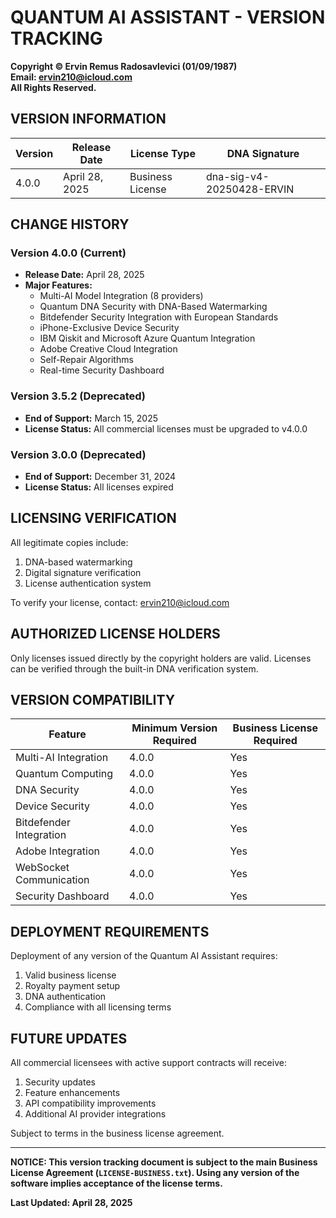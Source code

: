 # QUANTUM AI ASSISTANT - VERSION TRACKING

**Copyright © Ervin Remus Radosavlevici (01/09/1987)**  
**Email: ervin210@icloud.com**  
**All Rights Reserved.**

## VERSION INFORMATION

| Version | Release Date | License Type | DNA Signature |
|---------|--------------|--------------|--------------|
| 4.0.0   | April 28, 2025 | Business License | dna-sig-v4-20250428-ERVIN |

## CHANGE HISTORY

### Version 4.0.0 (Current)
- **Release Date:** April 28, 2025
- **Major Features:**
  - Multi-AI Model Integration (8 providers)
  - Quantum DNA Security with DNA-Based Watermarking
  - Bitdefender Security Integration with European Standards
  - iPhone-Exclusive Device Security
  - IBM Qiskit and Microsoft Azure Quantum Integration
  - Adobe Creative Cloud Integration
  - Self-Repair Algorithms
  - Real-time Security Dashboard

### Version 3.5.2 (Deprecated)
- **End of Support:** March 15, 2025
- **License Status:** All commercial licenses must be upgraded to v4.0.0

### Version 3.0.0 (Deprecated)
- **End of Support:** December 31, 2024
- **License Status:** All licenses expired

## LICENSING VERIFICATION

All legitimate copies include:
1. DNA-based watermarking
2. Digital signature verification
3. License authentication system

To verify your license, contact: ervin210@icloud.com

## AUTHORIZED LICENSE HOLDERS

Only licenses issued directly by the copyright holders are valid. Licenses can be verified through the built-in DNA verification system.

## VERSION COMPATIBILITY

| Feature | Minimum Version Required | Business License Required |
|---------|--------------------------|---------------------------|
| Multi-AI Integration | 4.0.0 | Yes |
| Quantum Computing | 4.0.0 | Yes |
| DNA Security | 4.0.0 | Yes |
| Device Security | 4.0.0 | Yes |
| Bitdefender Integration | 4.0.0 | Yes |
| Adobe Integration | 4.0.0 | Yes |
| WebSocket Communication | 4.0.0 | Yes |
| Security Dashboard | 4.0.0 | Yes |

## DEPLOYMENT REQUIREMENTS

Deployment of any version of the Quantum AI Assistant requires:
1. Valid business license
2. Royalty payment setup
3. DNA authentication
4. Compliance with all licensing terms

## FUTURE UPDATES

All commercial licensees with active support contracts will receive:
1. Security updates
2. Feature enhancements
3. API compatibility improvements
4. Additional AI provider integrations

Subject to terms in the business license agreement.

---

**NOTICE: This version tracking document is subject to the main Business License Agreement (`LICENSE-BUSINESS.txt`). Using any version of the software implies acceptance of the license terms.**

**Last Updated: April 28, 2025**